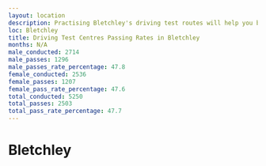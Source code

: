 ```yaml
---
layout: location
description: Practising Bletchley's driving test routes will help you become more confident in your gear-changing abilities.
loc: Bletchley
title: Driving Test Centres Passing Rates in Bletchley
months: N/A
male_conducted: 2714
male_passes: 1296
male_passes_rate_percentage: 47.8
female_conducted: 2536
female_passes: 1207
female_pass_rate_percentage: 47.6
total_conducted: 5250
total_passes: 2503
total_pass_rate_percentage: 47.7
---
```


# Bletchley
